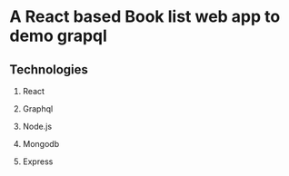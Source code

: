 # A React based Book list web app to demo grapql

## Technologies

1. React

2. Graphql

3. Node.js

4. Mongodb

5. Express
